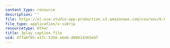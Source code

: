 ```yaml
---
content_type: resource
description: ''
file: https://ol-ocw-studio-app-production.s3.amazonaws.com/courses/6-033-computer-system-engineering-spring-2018/dffa6f05a1fc5356abe6d0b61d365e6f_r2_-2KW76ec.vtt
file_type: application/x-subrip
resourcetype: Other
title: 3play caption file
uid: dffa6f05-a1fc-5356-abe6-d0b61d365e6f
---
```

